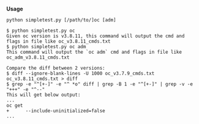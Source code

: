**Usage**

    python simpletest.py [/path/to/]oc [adm]

    $ python simpletest.py oc
    Given oc version is v3.8.11, this command will output the cmd and flags in file like oc_v3.8.11_cmds.txt
    $ python simpletest.py oc adm
    This command will output the `oc adm` cmd and flags in file like oc_adm_v3.8.11_cmds.txt

    Compare the diff between 2 versions:
    $ diff --ignore-blank-lines -U 1000 oc_v3.7.9_cmds.txt oc_v3.8.11_cmds.txt > diff
    $ grep -e "^[+-]" -e "^ *o" diff | grep -B 1 -e "^[+-]" | grep -v -e "+++" -e "^--"
    This will get below output:
    ...
    oc get
    +      --include-uninitialized=false
    ...

